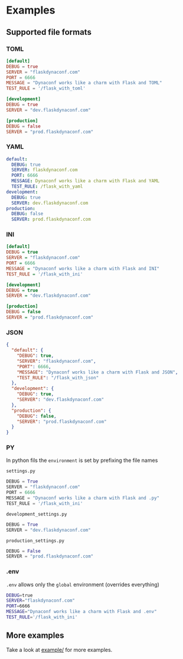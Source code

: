 # Examples

## Supported file formats

### TOML

```toml
[default]
DEBUG = true
SERVER = "flaskdynaconf.com"
PORT = 6666
MESSAGE = "Dynaconf works like a charm with Flask and TOML"
TEST_RULE = '/flask_with_toml'

[development]
DEBUG = true 
SERVER = "dev.flaskdynaconf.com"

[production]
DEBUG = false
SERVER = "prod.flaskdynaconf.com"
```

### YAML

```yaml
default:
  DEBUG: true
  SERVER: flaskdynaconf.com
  PORT: 6666
  MESSAGE: Dynaconf works like a charm with Flask and YAML
  TEST_RULE: /flask_with_yaml
development:
  DEBUG: true
  SERVER: dev.flaskdynaconf.com
production:
  DEBUG: false
  SERVER: prod.flaskdynaconf.com
```

### INI

```ini
[default]
DEBUG = true
SERVER = "flaskdynaconf.com"
PORT = 6666
MESSAGE = "Dynaconf works like a charm with Flask and INI"
TEST_RULE = '/flask_with_ini'

[development]
DEBUG = true
SERVER = "dev.flaskdynaconf.com"

[production]
DEBUG = false
SERVER = "prod.flaskdynaconf.com"
```

### JSON

```json
{
  "default": {
    "DEBUG": true,
    "SERVER": "flaskdynaconf.com",
    "PORT": 6666,
    "MESSAGE": "Dynaconf works like a charm with Flask and JSON",
    "TEST_RULE": "/flask_with_json"
  },
  "development": {
    "DEBUG": true,
    "SERVER": "dev.flaskdynaconf.com"
  },
  "production": {
    "DEBUG": false,
    "SERVER": "prod.flaskdynaconf.com"
  }
}
```

### PY

In python fils the `environment` is set by prefixing the file names

`settings.py`

```python
DEBUG = True
SERVER = "flaskdynaconf.com"
PORT = 6666
MESSAGE = "Dynaconf works like a charm with Flask and .py"
TEST_RULE = '/flask_with_ini'
```

`development_settings.py`

```python
DEBUG = True 
SERVER = "dev.flaskdynaconf.com"
```

`production_settings.py`

```python
DEBUG = False 
SERVER = "prod.flaskdynaconf.com"
```

### .env

`.env` allows only the `global` environment (overrides everything)

```bash
DEBUG=true
SERVER="flaskdynaconf.com"
PORT=6666
MESSAGE="Dynaconf works like a charm with Flask and .env"
TEST_RULE='/flask_with_ini'
```

## More examples

Take a look at [example/](https://github.com/rochacbruno/dynaconf/tree/master/example) for more examples.
